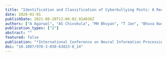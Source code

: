 ```yaml
---
title: "Identification and Classification of Cyberbullying Posts: A Recurrent Neural Network Approach Using under-Sampling and Class Weighting"
date: 2020-01-01
publishDate: 2021-08-20T12:06:02.914036Z
authors: ["A Agarwal", "AS Chivukula", "MH Bhuyan", "T Jan", "Bhuva Narayan", "M Prasad"]
publication_types: ["2"]
abstract: ""
featured: false
publication: "*International Conference on Neural Information Processing*"
doi: "10.1007/978-3-030-63823-8_14"
---
```


